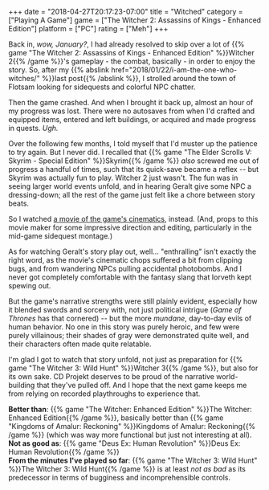+++
date = "2018-04-27T20:17:23-07:00"
title = "Witched"
category = ["Playing A Game"]
game = ["The Witcher 2: Assassins of Kings - Enhanced Edition"]
platform = ["PC"]
rating = ["Meh"]
+++

Back in, <i>wow, January?</i>, I had already resolved to skip over a lot of {{% game "The Witcher 2: Assassins of Kings - Enhanced Edition" %}}Witcher 2{{% /game %}}'s gameplay - the combat, basically - in order to enjoy the story.  So, after my {{% abslink href="2018/01/22/i-am-the-one-who-witches/" %}}last post{{% /abslink %}}, I strolled around the town of Flotsam looking for sidequests and colorful NPC chatter.

Then the game crashed.  And when I brought it back up, almost an hour of my progress was lost.  There were no autosaves from when I'd crafted and equipped items, entered and left buildings, or acquired and made progress in quests.  <i>Ugh.</i>

Over the following few months, I told myself that I'd muster up the patience to try again.  But I never did.  I recalled that {{% game "The Elder Scrolls V: Skyrim - Special Edition" %}}Skyrim{{% /game %}} <i>also</i> screwed me out of progress a handful of times, such that its quick-save became a reflex -- but Skyrim was actually fun to play.  Witcher 2 just wasn't.  The fun was in seeing larger world events unfold, and in hearing Geralt give some NPC a dressing-down; all the rest of the game just felt like a chore between story beats.

So I watched <a href="https://www.youtube.com/watch?v=ieH6PrNIgmI">a movie of the game's cinematics</a>, instead.  (And, props to this movie maker for some impressive direction and editing, particularly in the mid-game sidequest montage.)

As for watching Geralt's story play out, well... "enthralling" isn't exactly the right word, as the movie's cinematic chops suffered a bit from clipping bugs, and from wandering NPCs pulling accidental photobombs.  And I never got completely comfortable with the fantasy slang that Iorveth kept spewing out.

But the game's narrative strengths were still plainly evident, especially how it blended swords and sorcery with, not just political intrigue (<i>Game of Thrones</i> has that cornered) -- but the more <i>mundane</i>, day-to-day evils of human behavior.  No one in this story was purely heroic, and few were purely villainous; their shades of gray were demonstrated quite well, and their characters often made quite relatable.

I'm glad I got to watch that story unfold, not just as preparation for {{% game "The Witcher 3: Wild Hunt" %}}Witcher 3{{% /game %}}, but also for its own sake.  CD Projekt deserves to be proud of the narrative world-building that they've pulled off.  And I hope that the next game keeps me from relying on recorded playthroughs to experience that.

<b>Better than</b>: {{% game "The Witcher: Enhanced Edition" %}}The Witcher: Enhanced Edition{{% /game %}}, basically better than {{% game "Kingdoms of Amalur: Reckoning" %}}Kingdoms of Amalur: Reckoning{{% /game %}} (which was way more functional but just not interesting at all).  
<b>Not as good as</b>: {{% game "Deus Ex: Human Revolution" %}}Deus Ex: Human Revolution{{% /game %}}  
<b>From the minutes I've played so far</b>: {{% game "The Witcher 3: Wild Hunt" %}}The Witcher 3: Wild Hunt{{% /game %}} is at least <i>not as bad</i> as its predecessor in terms of bugginess and incomprehensible controls.
